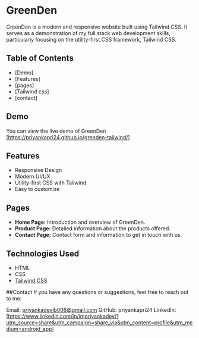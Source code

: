 # GreenDen

GreenDen is a modern and responsive website built using Tailwind CSS. It serves as a demonstration of my full stack web development skills, particularly focusing on the utility-first CSS framework, Tailwind CSS.

## Table of Contents

- [Demo]
- [Features]
- [pages]
- [Tailwind css]
- [contact]


## Demo

You can view the live demo of GreenDen [https://priyankapri24.github.io/grenden-tailwind/]

## Features

- Responsive Design
- Modern UI/UX
- Utility-first CSS with Tailwind
- Easy to customize

## Pages

- **Home Page:** Introduction and overview of GreenDen.
- **Product Page:** Detailed information about the products offered.
- **Contact Page:** Contact form and information to get in touch with us.

## Technologies Used

- HTML
- CSS
- [Tailwind CSS](https://tailwindcss.com/)


##Contact
If you have any questions or suggestions, feel free to reach out to me:

Email: priyankadevib006@gmail.com
GitHub: priyankapri24
LinkedIn: [https://www.linkedin.com/in/impriyankadevi?utm_source=share&utm_campaign=share_via&utm_content=profile&utm_medium=android_app]
